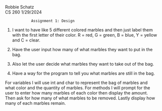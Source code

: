 Robbie Schatz 	
CS 260
1/29/2024




				Assignment 1: Design

1.	I want to have like 5 different colored marbles and then just label them with the first letter of their color. R = red, G = green, B = blue, Y = yellow and C = clear.

2.	Have the user input how many of what marbles they want to put in the bag.

3.	Also let the user decide what marbles they want to take out of the bag.

4.	Have a way for the program to tell you what marbles are still in the bag.


For variables I will use int and char to represent the bag of marbles and what color and the quantity of marbles. For methods I will prompt for the user to enter how many marbles of each color then display the amount. Then ask for how many of what marbles to be removed. Lastly display how many of each marbles remain.
